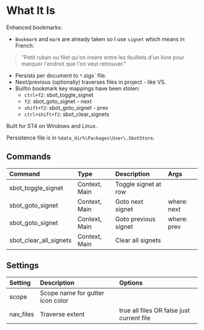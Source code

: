 # What It Is

Enhanced bookmarks:
- `Bookmark` and `mark` are already taken so I use `signet` which means in French:
> "Petit ruban ou filet qu'on insère entre les feuillets d'un livre pour marquer l'endroit que l'on veut retrouver."
- Persists per document to `*`.sigs` file.
- Next/previous (optionally) traverses files in project - like VS.
- Builtin bookmark key mappings have been stolen:
    - `ctrl+f2`: sbot_toggle_signet
    - `f2`: sbot_goto_signet - next
    - `shift+f2`: sbot_goto_signet - prev
    - `ctrl+shift+f2`: sbot_clear_signets

Built for ST4 on Windows and Linux.

Persistence file is in `%data_dir%\Packages\User\.SbotStore`.


## Commands
| Command                    | Type           | Description                   | Args             |
| :--------                  | :-------       | :-------                      | :--------        |
| sbot_toggle_signet         | Context, Main  | Toggle signet at row          |                  |
| sbot_goto_signet           | Context, Main  | Goto next signet              | where: next      |
| sbot_goto_signet           | Context, Main  | Goto previous signet          | where: prev      |
| sbot_clear_all_signets     | Context, Main  | Clear all signets             |                  |

## Settings
| Setting              | Description                          | Options                                                  |
| :--------            | :-------                             | :------                                                  |
| scope                | Scope name for gutter icon color     |                                                          |
| nav_files            | Traverse  extent                     | true all files OR false just current file                |
